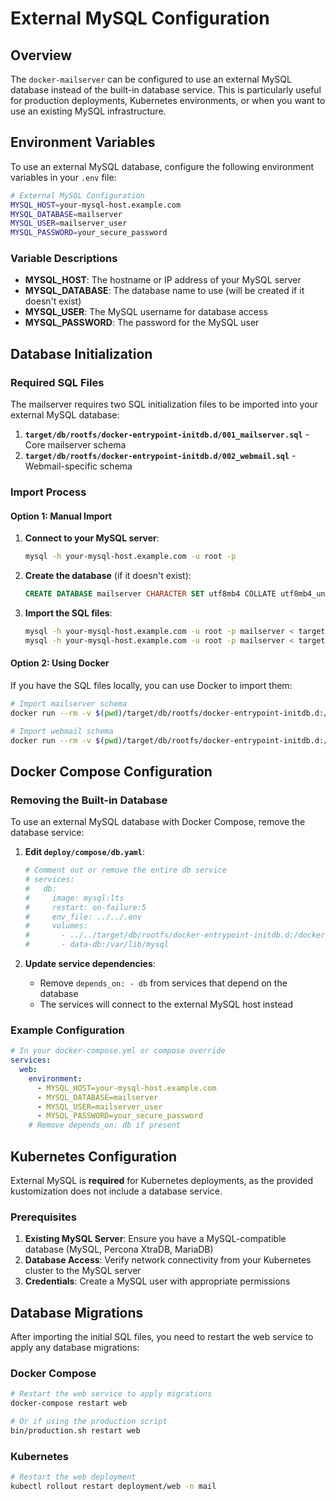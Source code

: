 # External MySQL Configuration

## Overview

The `docker-mailserver` can be configured to use an external MySQL database instead of the built-in database service. This is particularly useful for production deployments, Kubernetes environments, or when you want to use an existing MySQL infrastructure.

## Environment Variables

To use an external MySQL database, configure the following environment variables in your `.env` file:

```bash
# External MySQL Configuration
MYSQL_HOST=your-mysql-host.example.com
MYSQL_DATABASE=mailserver
MYSQL_USER=mailserver_user
MYSQL_PASSWORD=your_secure_password
```

### Variable Descriptions

- **MYSQL_HOST**: The hostname or IP address of your MySQL server
- **MYSQL_DATABASE**: The database name to use (will be created if it doesn't exist)
- **MYSQL_USER**: The MySQL username for database access
- **MYSQL_PASSWORD**: The password for the MySQL user

## Database Initialization

### Required SQL Files

The mailserver requires two SQL initialization files to be imported into your external MySQL database:

1. **`target/db/rootfs/docker-entrypoint-initdb.d/001_mailserver.sql`** - Core mailserver schema
2. **`target/db/rootfs/docker-entrypoint-initdb.d/002_webmail.sql`** - Webmail-specific schema

### Import Process

#### Option 1: Manual Import

1. **Connect to your MySQL server**:
   ```bash
   mysql -h your-mysql-host.example.com -u root -p
   ```

2. **Create the database** (if it doesn't exist):
   ```sql
   CREATE DATABASE mailserver CHARACTER SET utf8mb4 COLLATE utf8mb4_unicode_ci;
   ```

3. **Import the SQL files**:
   ```bash
   mysql -h your-mysql-host.example.com -u root -p mailserver < target/db/rootfs/docker-entrypoint-initdb.d/001_mailserver.sql
   mysql -h your-mysql-host.example.com -u root -p mailserver < target/db/rootfs/docker-entrypoint-initdb.d/002_webmail.sql
   ```

#### Option 2: Using Docker

If you have the SQL files locally, you can use Docker to import them:

```bash
# Import mailserver schema
docker run --rm -v $(pwd)/target/db/rootfs/docker-entrypoint-initdb.d:/sql mysql:lts mysql -h your-mysql-host.example.com -u root -p mailserver < /sql/001_mailserver.sql

# Import webmail schema
docker run --rm -v $(pwd)/target/db/rootfs/docker-entrypoint-initdb.d:/sql mysql:lts mysql -h your-mysql-host.example.com -u root -p mailserver < /sql/002_webmail.sql
```

## Docker Compose Configuration

### Removing the Built-in Database

To use an external MySQL database with Docker Compose, remove the database service:

1. **Edit `deploy/compose/db.yaml`**:
   ```yaml
   # Comment out or remove the entire db service
   # services:
   #   db:
   #     image: mysql:lts
   #     restart: on-failure:5
   #     env_file: ../../.env
   #     volumes:
   #       - ../../target/db/rootfs/docker-entrypoint-initdb.d:/docker-entrypoint-initdb.d:ro
   #       - data-db:/var/lib/mysql
   ```

2. **Update service dependencies**:
   - Remove `depends_on: - db` from services that depend on the database
   - The services will connect to the external MySQL host instead

### Example Configuration

```yaml
# In your docker-compose.yml or compose override
services:
  web:
    environment:
      - MYSQL_HOST=your-mysql-host.example.com
      - MYSQL_DATABASE=mailserver
      - MYSQL_USER=mailserver_user
      - MYSQL_PASSWORD=your_secure_password
    # Remove depends_on: db if present
```

## Kubernetes Configuration

External MySQL is **required** for Kubernetes deployments, as the provided kustomization does not include a database service.

### Prerequisites

1. **Existing MySQL Server**: Ensure you have a MySQL-compatible database (MySQL, Percona XtraDB, MariaDB)
2. **Database Access**: Verify network connectivity from your Kubernetes cluster to the MySQL server
3. **Credentials**: Create a MySQL user with appropriate permissions

## Database Migrations

After importing the initial SQL files, you need to restart the web service to apply any database migrations:

### Docker Compose

```bash
# Restart the web service to apply migrations
docker-compose restart web

# Or if using the production script
bin/production.sh restart web
```

### Kubernetes

```bash
# Restart the web deployment
kubectl rollout restart deployment/web -n mail
```
